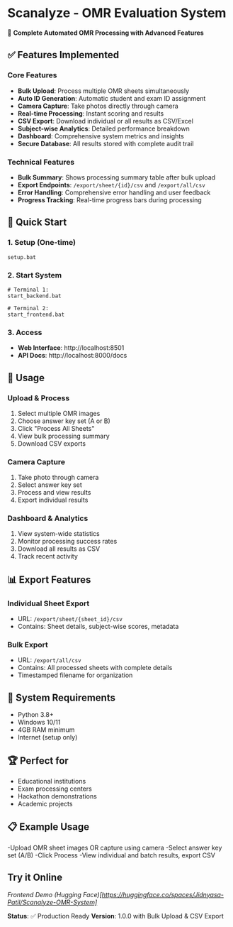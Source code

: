 # Scanalyze - OMR Evaluation System 

🎯 **Complete Automated OMR Processing with Advanced Features**

## ✅ Features Implemented

### Core Features
- **Bulk Upload**: Process multiple OMR sheets simultaneously
- **Auto ID Generation**: Automatic student and exam ID assignment  
- **Camera Capture**: Take photos directly through camera
- **Real-time Processing**: Instant scoring and results
- **CSV Export**: Download individual or all results as CSV/Excel
- **Subject-wise Analytics**: Detailed performance breakdown
- **Dashboard**: Comprehensive system metrics and insights
- **Secure Database**: All results stored with complete audit trail

### Technical Features
- **Bulk Summary**: Shows processing summary table after bulk upload
- **Export Endpoints**: `/export/sheet/{id}/csv` and `/export/all/csv`
- **Error Handling**: Comprehensive error handling and user feedback
- **Progress Tracking**: Real-time progress bars during processing

## 🚀 Quick Start

### 1. Setup (One-time)
```batch
setup.bat
```

### 2. Start System
```batch
# Terminal 1:
start_backend.bat

# Terminal 2:
start_frontend.bat
```

### 3. Access
- **Web Interface**: http://localhost:8501
- **API Docs**: http://localhost:8000/docs

## 📱 Usage

### Upload & Process
1. Select multiple OMR images
2. Choose answer key set (A or B)  
3. Click "Process All Sheets"
4. View bulk processing summary
5. Download CSV exports

### Camera Capture
1. Take photo through camera
2. Select answer key set
3. Process and view results
4. Export individual results

### Dashboard & Analytics
1. View system-wide statistics
2. Monitor processing success rates
3. Download all results as CSV
4. Track recent activity

## 📊 Export Features

### Individual Sheet Export
- URL: `/export/sheet/{sheet_id}/csv`
- Contains: Sheet details, subject-wise scores, metadata

### Bulk Export  
- URL: `/export/all/csv`
- Contains: All processed sheets with complete details
- Timestamped filename for organization

## 🔧 System Requirements
- Python 3.8+
- Windows 10/11
- 4GB RAM minimum
- Internet (setup only)

## 🏆 Perfect for
- Educational institutions
- Exam processing centers
- Hackathon demonstrations
- Academic projects

## 📋 Example Usage
-Upload OMR sheet images OR capture using camera
-Select answer key set (A/B)
-Click Process
-View individual and batch results, export CSV

## Try it Online
*Frontend Demo (Hugging Face)[https://huggingface.co/spaces/Jidnyasa-Patil/Scanalyze-OMR-System]*

**Status**: ✅ Production Ready
**Version**: 1.0.0 with Bulk Upload & CSV Export